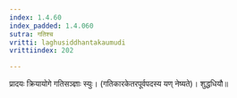 ```yaml
---
index: 1.4.60
index_padded: 1.4.060
sutra: गतिश्च
vritti: laghusiddhantakaumudi
vrittiindex: 202

---
```

प्रादयः क्रियायोगे गतिसञ्ज्ञाः स्युः। (गतिकारकेतरपूर्वपदस्य यण् नेष्यते)। शुद्धधियौ॥